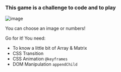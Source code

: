 ### This game is a challenge to code and to play

![image](https://user-images.githubusercontent.com/18010349/197683456-088c9549-06a0-4548-97f1-1900805a68fc.png)

You can choose an image or numbers!

Go for it! You need:

- To know a little bit of Array & Matrix
- CSS Transition
- CSS Animation `@keyframes`
- DOM Manipulation `appendChild`
